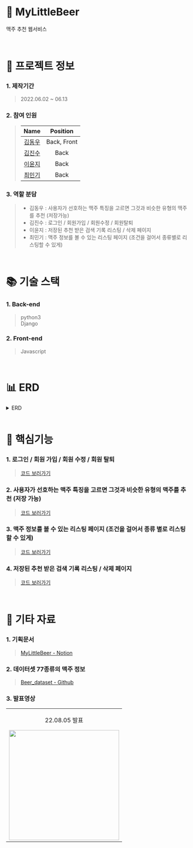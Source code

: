 # 🍻 MyLittleBeer

맥주 추천 웹서비스  

<br />

# 📃 프로젝트 정보

### 1. 제작기간

> 2022.06.02 ~ 06.13

### 2. 참여 인원

> |                    Name                    |  Position   |
> | :----------------------------------------: | :---------: |
> | [김동우](https://github.com/kimphysicsman) | Back, Front |
> |   [김진수](https://github.com/creamone)    |    Back     |
> |     [이윤지](https://github.com/yunji3)     |    Back     |
> |    [최민기](https://github.com/mankic)     |    Back     |

### 3. 역할 분담

> - 김동우 : 사용자가 선호하는 맥주 특징을 고르면 그것과 비슷한 유형의 맥주를 추천 (저장가능)
> - 김진수 : 로그인 / 회원가입 / 회원수정 / 회원탈퇴
> - 이윤지 : 저장된 추천 받은 검색 기록 리스팅 / 삭제 페이지
> - 최민기 : 맥주 정보를 볼 수 있는 리스팅 페이지 (조건을 걸어서 종류별로 리스팅할 수 있게)

<br />

# 📚 기술 스택

### 1. Back-end

> python3  
> Django  

### 2. Front-end
  
> Javascript

<br />

# 📊 ERD

<details>
<summary>ERD</summary>
<div markdown="1" style="padding-left: 15px;">
<img src="https://user-images.githubusercontent.com/52207954/186103086-b7e62343-69bb-46bb-af76-a888db74c8ef.png" width="800px"/>
</div>
</details>

<br />


# 🔑 핵심기능

### 1. 로그인 / 회원 가입 / 회원 수정 / 회원 탈퇴
 
> [코드 보러가기](https://github.com/nbcamp-AI-2-fantastic4/mylittlebeer/blob/255cda0b67fd3f3df6e6f222e926d4d24931adb1/user/views.py#L13)

### 2. 사용자가 선호하는 맥주 특징을 고르면 그것과 비슷한 유형의 맥주를 추천 (저장 가능)

> [코드 보러가기](https://github.com/nbcamp-AI-2-fantastic4/mylittlebeer/blob/255cda0b67fd3f3df6e6f222e926d4d24931adb1/recommend/views.py#L19)

### 3. 맥주 정보를 볼 수 있는 리스팅 페이지 (조건을 걸어서 종류 별로 리스팅 할 수 있게)

> [코드 보러가기](https://github.com/nbcamp-AI-2-fantastic4/mylittlebeer/blob/255cda0b67fd3f3df6e6f222e926d4d24931adb1/beer/views.py#L5)

### 4. 저장된 추천 받은 검색 기록 리스팅 / 삭제 페이지 
 
> [코드 보러가기](https://github.com/nbcamp-AI-2-fantastic4/mylittlebeer/blob/255cda0b67fd3f3df6e6f222e926d4d24931adb1/history/views.py#L8)

<br />

# 📕 기타 자료

### 1. 기획문서

> [MyLittleBeer - Notion](https://www.notion.so/kimphysicsman/MLB-MyLittleBeer-3c4edfa70eb24593ab1cc9b05f8e6e61)

### 2. 데이터셋 77종류의 맥주 정보

> [Beer_dataset - Github](https://github.com/ghgit1798/Crawling-Preprocessing/blob/main/CBF_Beer/%EB%A7%A5%EC%A3%BC_cbf_data.csv)

### 3. 발표영상

<table>
  <tbody>
      <td>
        <p align="center"> 22.08.05 발표 </p>
        <a href="https://www.youtube.com/watch?v=FcY93t-2oMI" title="MyLittleBeer 최종발표">
          <img align="center" src="https://user-images.githubusercontent.com/52207954/186103974-c47141f0-3084-4bbc-92c3-ec8f05fca9a6.png" width="300" >
        </a>
      </td>
  </tbody>
</table>
